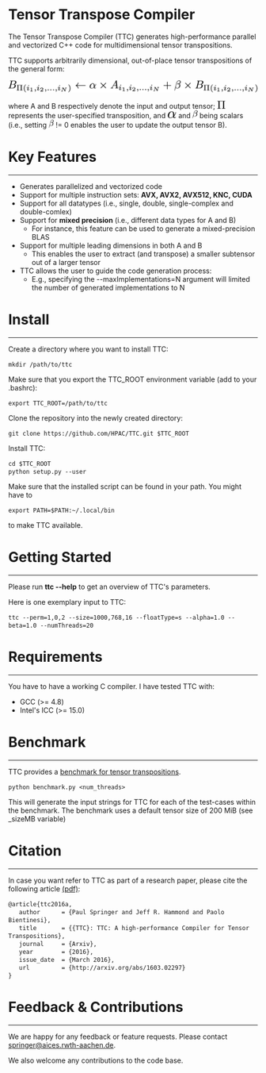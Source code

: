 # Tensor Transpose Compiler #

The Tensor Transpose Compiler (TTC) generates high-performance parallel and vectorized C++ code for multidimensional tensor transpositions.

TTC supports arbitrarily dimensional, out-of-place tensor transpositions of the general form:

![ttc](https://github.com/HPAC/TTC/blob/master/misc/equation.png)

where A and B respectively denote the input and output tensor;
<img src=https://github.com/HPAC/TTC/blob/master/misc/pi.png height=16px/> represents the user-specified
transposition, and 
<img src=https://github.com/HPAC/TTC/blob/master/misc/alpha.png height=14px/> and
<img src=https://github.com/HPAC/TTC/blob/master/misc/beta.png height=16px/> being scalars
(i.e., setting <img src=https://github.com/HPAC/TTC/blob/master/misc/beta.png height=16px/> != 0 enables the user to update the output tensor B).

# Key Features
--------------

* Generates parallelized and vectorized code
* Support for multiple instruction sets: **AVX, AVX2, AVX512, KNC, CUDA**
* Support for all datatypes (i.e., single, double, single-complex and double-comlex)
* Support for **mixed precision** (i.e., different data types for A and B)
    * For instance, this feature can be used to generate a mixed-precision BLAS
* Support for multiple leading dimensions in both A and B
    * This enables the user to extract (and transpose) a smaller subtensor out of a larger tensor
* TTC allows the user to guide the code generation process:
    * E.g., specifying the --maxImplementations=N argument will limited the number of generated implementations to N


# Install
---------

Create a directory where you want to install TTC:

    mkdir /path/to/ttc

Make sure that you export the TTC_ROOT environment variable (add to your .bashrc):

    export TTC_ROOT=/path/to/ttc

Clone the repository into the newly created directory:

    git clone https://github.com/HPAC/TTC.git $TTC_ROOT

Install TTC:

    cd $TTC_ROOT
    python setup.py --user

Make sure that the installed script can be found in your path. You might have to
   
    export PATH=$PATH:~/.local/bin

to make TTC available.    



# Getting Started
-----------------

Please run **ttc --help** to get an overview of TTC's parameters.

Here is one exemplary input to TTC: 

    ttc --perm=1,0,2 --size=1000,768,16 --floatType=s --alpha=1.0 --beta=1.0 --numThreads=20

# Requirements
--------------

You have to have a working C compiler. I have tested TTC with:

* GCC (>= 4.8)
* Intel's ICC (>= 15.0)

# Benchmark
-----------

TTC provides a [benchmark for tensor transpositions](https://github.com/HPAC/TTC/blob/master/benchmark/benchmark.py).

    python benchmark.py <num_threads>

This will generate the input strings for TTC for each of the test-cases within the benchmark. 
The benchmark uses a default tensor size of 200 MiB (see _sizeMB variable)


# Citation
-----------
In case you want refer to TTC as part of a research paper, please cite the following
article [(pdf)](http://arxiv.org/pdf/1603.02297v1):
```
@article{ttc2016a,
   author      = {Paul Springer and Jeff R. Hammond and Paolo Bientinesi},
   title       = {{TTC}: TTC: A high-performance Compiler for Tensor Transpositions},
   journal     = {Arxiv},
   year        = {2016},
   issue_date  = {March 2016},
   url         = {http://arxiv.org/abs/1603.02297}
}
``` 


# Feedback & Contributions
-----------
We are happy for any feedback or feature requests. Please contact springer@aices.rwth-aachen.de.

We also welcome any contributions to the code base.
